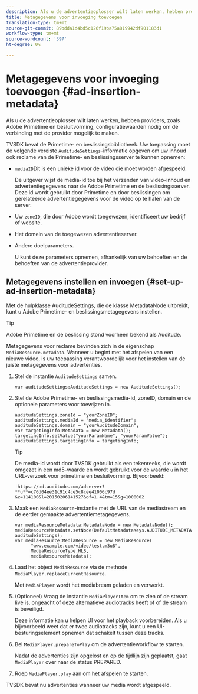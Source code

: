 ```yaml
---
description: Als u de advertentieoplosser wilt laten werken, hebben providers, zoals Adobe Primetime en besluitvorming, configuratiewaarden nodig om de verbinding met de provider mogelijk te maken.
title: Metagegevens voor invoeging toevoegen
translation-type: tm+mt
source-git-commit: 89bdda1d4bd5c126f19ba75a819942df901183d1
workflow-type: tm+mt
source-wordcount: '397'
ht-degree: 0%

---
```



# Metagegevens voor invoeging toevoegen {#ad-insertion-metadata}

Als u de advertentieoplosser wilt laten werken, hebben providers, zoals Adobe Primetime en besluitvorming, configuratiewaarden nodig om de verbinding met de provider mogelijk te maken.

TVSDK bevat de Primetime- en beslissingsbibliotheek. Uw toepassing moet de volgende vereiste `AuditudeSettings`-informatie opgeven om uw inhoud ook reclame van de Primetime- en beslissingsserver te kunnen opnemen:

* `mediaID`Dit is een unieke id voor de video die moet worden afgespeeld.

   De uitgever wijst de media-id toe bij het verzenden van video-inhoud en advertentiegegevens naar de Adobe Primetime en de beslissingsserver. Deze id wordt gebruikt door Primetime en door beslissingen om gerelateerde advertentiegegevens voor de video op te halen van de server.

* Uw `zoneID`, die door Adobe wordt toegewezen, identificeert uw bedrijf of website.
* Het domein van de toegewezen advertentieserver.
* Andere doelparameters.

   U kunt deze parameters opnemen, afhankelijk van uw behoeften en de behoeften van de advertentieprovider.

## Metagegevens instellen en invoegen {#set-up-ad-insertion-metadata}

Met de hulpklasse AuditudeSettings, die de klasse MetadataNode uitbreidt, kunt u Adobe Primetime- en beslissingsmetagegevens instellen.

>[!TIP]
>
>Adobe Primetime en de beslissing stond voorheen bekend als Auditude.

Metagegevens voor reclame bevinden zich in de eigenschap `MediaResource.metadata`. Wanneer u begint met het afspelen van een nieuwe video, is uw toepassing verantwoordelijk voor het instellen van de juiste metagegevens voor advertenties.

1. Stel de instantie `AuditudeSettings` samen.

   ```
   var auditudeSettings:AuditudeSettings = new AuditudeSettings();
   ```

1. Stel de Adobe Primetime- en beslissingsmedia-id, zoneID, domain en de optionele parameters voor toewijzen in.

   ```
   auditudeSettings.zoneId = "yourZoneID"; 
   auditudeSettings.mediaId = "media_identifier"; 
   auditudeSettings.domain = "yourAuditudeDomain"; 
   var targetingInfo:Metadata = new Metadata(); 
   targetingInfo.setValue("yourParamName", "yourParamValue"); 
   auditudeSettings.targetingInfo = targetingInfo;
   ```

   >[!TIP]
   >
   >De media-id wordt door TVSDK gebruikt als een tekenreeks, die wordt omgezet in een md5-waarde en wordt gebruikt voor de waarde `u` in het URL-verzoek voor primetime en besluitvorming. Bijvoorbeeld:
   >
   >
   >` https://ad.auditude.com/adserver? **u**=c76d04ee31c91c4ce5c8cee41006c97d &z=114100&l=20150206141527&of=1.4&tm=15&g=1000002`

1. Maak een `MediaResource`-instantie met de URL van de mediastream en de eerder gemaakte advertentiemetagegevens.

   ```
   var mediaResourceMetadata:MetadataNode = new MetadataNode(); 
   mediaResourceMetadata.setNode(DefaultMetadataKeys.AUDITUDE_METADATA_KEY, auditudeSettings); 
   var mediaResource:MediaResource = new MediaResource( 
         "www.example.com/video/test.m3u8", 
         MediaResourceType.HLS,  
         mediaResourceMetadata);
   ```

1. Laad het object `MediaResource` via de methode `MediaPlayer.replaceCurrentResource`.

   Met `MediaPlayer` wordt het mediabream geladen en verwerkt.

1. (Optioneel) Vraag de instantie `MediaPlayerItem` om te zien of de stream live is, ongeacht of deze alternatieve audiotracks heeft of of de stream is beveiligd.

   Deze informatie kan u helpen UI voor het playback voorbereiden. Als u bijvoorbeeld weet dat er twee audiotracks zijn, kunt u een UI-besturingselement opnemen dat schakelt tussen deze tracks.

1. Bel `MediaPlayer.prepareToPlay` om de advertentieworkflow te starten.

   Nadat de advertenties zijn opgelost en op de tijdlijn zijn geplaatst, gaat `MediaPlayer` over naar de status PREPARED.
1. Roep `MediaPlayer.play` aan om het afspelen te starten.

TVSDK bevat nu advertenties wanneer uw media wordt afgespeeld.